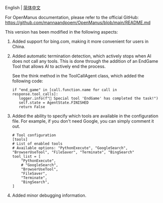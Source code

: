 English | [简体中文](README_zh.md)

For OpenManus documentation, please refer to the official GitHub:
https://github.com/mannaandpoem/OpenManus/blob/main/README.md

This version has been modified in the following aspects:

1. Added support for bing.com, making it more convenient for users in China.
2. Added automatic termination detection, which actively stops when AI does not call any tools. This is done through the addition of an EndGame Tool that allows AI to actively end the process.

   See the think method in the ToolCallAgent class, which added the following code:

   ```
   if "end_game" in [call.function.name for call in response.tool_calls]:
      logger.info(f"🏁 Special tool 'EndGame' has completed the task!")
      self.state = AgentState.FINISHED
      return False
   ```
3. Added the ability to specify which tools are available in the configuration file. For example, if you don't need Google, you can simply comment it out.

   ```
   # Tool configuration
   [tools]
   # List of enabled tools
   # Available options: "PythonExecute", "GoogleSearch", "BrowserUseTool", "FileSaver", "Terminate", "BingSearch"
   tool_list = [
       "PythonExecute",
       # "GoogleSearch",
       "BrowserUseTool",
       "FileSaver",
       "Terminate",
       "BingSearch",
   ]
   ```
4. Added minor debugging information.

